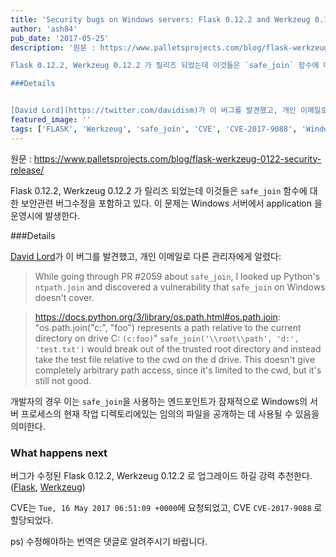 ```yaml
---
title: 'Security bugs on Windows servers: Flask 0.12.2 and Werkzeug 0.12.2 released'
author: 'ash84'
pub_date: '2017-05-25'
description: '원문 : https://www.palletsprojects.com/blog/flask-werkzeug-0122-security-release/

Flask 0.12.2, Werkzeug 0.12.2 가 릴리즈 되었는데 이것들은 `safe_join` 함수에 대한 보안관련 버그수정을 포함하고 있다. 이 문제는 Windows 서버에서 application 을 운영시에 발생한다. 

###Details


[David Lord](https://twitter.com/davidism)가 이 버그를 발견했고, 개인 이메일로 다른 관리자에게 알렸'
featured_image: ''
tags: ['FLASK', 'Werkzeug', 'safe_join', 'CVE', 'CVE-2017-9088', 'Windows Flask', 'dev']
---
```


원문 : https://www.palletsprojects.com/blog/flask-werkzeug-0122-security-release/

Flask 0.12.2, Werkzeug 0.12.2 가 릴리즈 되었는데 이것들은 `safe_join` 함수에 대한 보안관련 버그수정을 포함하고 있다. 이 문제는 Windows 서버에서 application 을 운영시에 발생한다. 

###Details


[David Lord](https://twitter.com/davidism)가 이 버그를 발견했고, 개인 이메일로 다른 관리자에게 알렸다:


> While going through PR #2059 about `safe_join`, I looked up Python's `ntpath.join` and discovered a vulnerability that `safe_join` on Windows doesn't cover.

>https://docs.python.org/3/library/os.path.html#os.path.join: "os.path.join("c:", "foo") represents a path relative to the current directory on drive C: `(c:foo)`" 
`safe_join('\\root\\path', 'd:', 'test.txt')` would break out of the trusted root directory and instead take the test file relative to the cwd on the d drive. This doesn't give completely arbitrary path access, since it's limited to the cwd, but it's still not good.


개발자의 경우 이는 `safe_join`을 사용하는 엔드포인트가 잠재적으로 Windows의 서버 프로세스의 현재 작업 디렉토리에있는 임의의 파일을 공개하는 데 사용될 수 있음을 의미한다. 


### What happens next

버그가 수정된 Flask 0.12.2, Werkzeug 0.12.2 로 업그레이드 하길 강력 추천한다.([Flask](https://github.com/pallets/flask/pull/2284), [Werkzeug](https://github.com/pallets/werkzeug/commit/2497866d7eafa64ca5eb4fb3d1747c05036bf318))

CVE는 `Tue, 16 May 2017 06:51:09 +0000`에 요청되었고, CVE `CVE-2017-9088` 로 할당되었다. 


ps) 수정해야하는 번역은 댓글로 알려주시기 바랍니다. 
